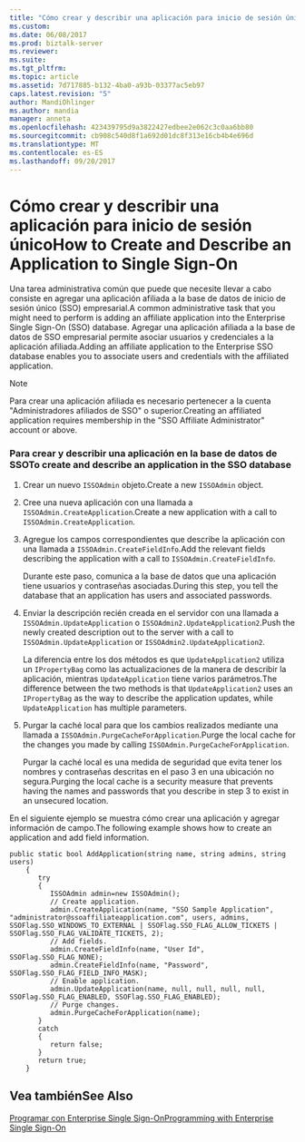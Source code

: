 ```yaml
---
title: "Cómo crear y describir una aplicación para inicio de sesión único | Documentos de Microsoft"
ms.custom: 
ms.date: 06/08/2017
ms.prod: biztalk-server
ms.reviewer: 
ms.suite: 
ms.tgt_pltfrm: 
ms.topic: article
ms.assetid: 7d717885-b132-4ba0-a93b-03377ac5eb97
caps.latest.revision: "5"
author: MandiOhlinger
ms.author: mandia
manager: anneta
ms.openlocfilehash: 423439795d9a3822427edbee2e062c3c0aa6bb80
ms.sourcegitcommit: cb908c540d8f1a692d01dc8f313e16cb4b4e696d
ms.translationtype: MT
ms.contentlocale: es-ES
ms.lasthandoff: 09/20/2017
---
```

# <a name="how-to-create-and-describe-an-application-to-single-sign-on"></a><span data-ttu-id="32786-102">Cómo crear y describir una aplicación para inicio de sesión único</span><span class="sxs-lookup"><span data-stu-id="32786-102">How to Create and Describe an Application to Single Sign-On</span></span>
<span data-ttu-id="32786-103">Una tarea administrativa común que puede que necesite llevar a cabo consiste en agregar una aplicación afiliada a la base de datos de inicio de sesión único (SSO) empresarial.</span><span class="sxs-lookup"><span data-stu-id="32786-103">A common administrative task that you might need to perform is adding an affiliate application into the Enterprise Single Sign-On (SSO) database.</span></span> <span data-ttu-id="32786-104">Agregar una aplicación afiliada a la base de datos de SSO empresarial permite asociar usuarios y credenciales a la aplicación afiliada.</span><span class="sxs-lookup"><span data-stu-id="32786-104">Adding an affiliate application to the Enterprise SSO database enables you to associate users and credentials with the affiliated application.</span></span>  
  
> [!NOTE]
>  <span data-ttu-id="32786-105">Para crear una aplicación afiliada es necesario pertenecer a la cuenta "Administradores afiliados de SSO" o superior.</span><span class="sxs-lookup"><span data-stu-id="32786-105">Creating an affiliated application requires membership in the "SSO Affiliate Administrator" account or above.</span></span>  
  
### <a name="to-create-and-describe-an-application-in-the-sso-database"></a><span data-ttu-id="32786-106">Para crear y describir una aplicación en la base de datos de SSO</span><span class="sxs-lookup"><span data-stu-id="32786-106">To create and describe an application in the SSO database</span></span>  
  
1.  <span data-ttu-id="32786-107">Crear un nuevo `ISSOAdmin` objeto.</span><span class="sxs-lookup"><span data-stu-id="32786-107">Create a new `ISSOAdmin` object.</span></span>  
  
2.  <span data-ttu-id="32786-108">Cree una nueva aplicación con una llamada a `ISSOAdmin.CreateApplication`.</span><span class="sxs-lookup"><span data-stu-id="32786-108">Create a new application with a call to `ISSOAdmin.CreateApplication`.</span></span>  
  
3.  <span data-ttu-id="32786-109">Agregue los campos correspondientes que describe la aplicación con una llamada a `ISSOAdmin.CreateFieldInfo`.</span><span class="sxs-lookup"><span data-stu-id="32786-109">Add the relevant fields describing the application with a call to `ISSOAdmin.CreateFieldInfo`.</span></span>  
  
     <span data-ttu-id="32786-110">Durante este paso, comunica a la base de datos que una aplicación tiene usuarios y contraseñas asociadas.</span><span class="sxs-lookup"><span data-stu-id="32786-110">During this step, you tell the database that an application has users and associated passwords.</span></span>  
  
4.  <span data-ttu-id="32786-111">Enviar la descripción recién creada en el servidor con una llamada a `ISSOAdmin.UpdateApplication` o `ISSOAdmin2.UpdateApplication2`.</span><span class="sxs-lookup"><span data-stu-id="32786-111">Push the newly created description out to the server with a call to `ISSOAdmin.UpdateApplication` or `ISSOAdmin2.UpdateApplication2`.</span></span>  
  
     <span data-ttu-id="32786-112">La diferencia entre los dos métodos es que `UpdateApplication2` utiliza un `IPropertyBag` como las actualizaciones de la manera de describir la aplicación, mientras `UpdateApplication` tiene varios parámetros.</span><span class="sxs-lookup"><span data-stu-id="32786-112">The difference between the two methods is that `UpdateApplication2` uses an `IPropertyBag` as the way to describe the application updates, while `UpdateApplication` has multiple parameters.</span></span>  
  
5.  <span data-ttu-id="32786-113">Purgar la caché local para que los cambios realizados mediante una llamada a `ISSOAdmin.PurgeCacheForApplication`.</span><span class="sxs-lookup"><span data-stu-id="32786-113">Purge the local cache for the changes you made by calling `ISSOAdmin.PurgeCacheForApplication`.</span></span>  
  
     <span data-ttu-id="32786-114">Purgar la caché local es una medida de seguridad que evita tener los nombres y contraseñas descritas en el paso 3 en una ubicación no segura.</span><span class="sxs-lookup"><span data-stu-id="32786-114">Purging the local cache is a security measure that prevents having the names and passwords that you describe in step 3 to exist in an unsecured location.</span></span>  
  
 <span data-ttu-id="32786-115">En el siguiente ejemplo se muestra cómo crear una aplicación y agregar información de campo.</span><span class="sxs-lookup"><span data-stu-id="32786-115">The following example shows how to create an application and add field information.</span></span>  
  
```  
public static bool AddApplication(string name, string admins, string users)  
    {  
       try  
       {  
          ISSOAdmin admin=new ISSOAdmin();  
          // Create application.  
          admin.CreateApplication(name, "SSO Sample Application", "administrator@ssoaffiliateapplication.com", users, admins, SSOFlag.SSO_WINDOWS_TO_EXTERNAL | SSOFlag.SSO_FLAG_ALLOW_TICKETS | SSOFlag.SSO_FLAG_VALIDATE_TICKETS, 2);  
          // Add fields.  
          admin.CreateFieldInfo(name, "User Id", SSOFlag.SSO_FLAG_NONE);  
          admin.CreateFieldInfo(name, "Password", SSOFlag.SSO_FLAG_FIELD_INFO_MASK);  
          // Enable application.  
          admin.UpdateApplication(name, null, null, null, null, SSOFlag.SSO_FLAG_ENABLED, SSOFlag.SSO_FLAG_ENABLED);  
          // Purge changes.  
          admin.PurgeCacheForApplication(name);  
       }  
       catch  
       {  
          return false;  
       }  
       return true;  
    }  
```  
  
## <a name="see-also"></a><span data-ttu-id="32786-116">Vea también</span><span class="sxs-lookup"><span data-stu-id="32786-116">See Also</span></span>  
 [<span data-ttu-id="32786-117">Programar con Enterprise Single Sign-On</span><span class="sxs-lookup"><span data-stu-id="32786-117">Programming with Enterprise Single Sign-On</span></span>](../core/programming-with-enterprise-single-sign-on.md)